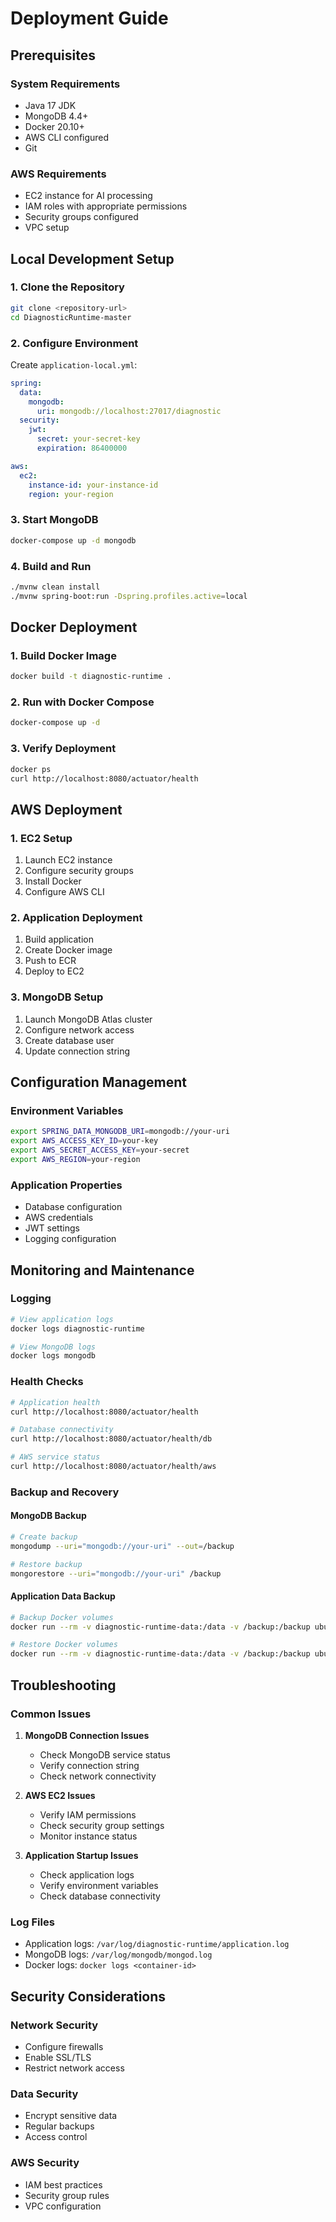 # Deployment Guide

## Prerequisites

### System Requirements
- Java 17 JDK
- MongoDB 4.4+
- Docker 20.10+
- AWS CLI configured
- Git

### AWS Requirements
- EC2 instance for AI processing
- IAM roles with appropriate permissions
- Security groups configured
- VPC setup

## Local Development Setup

### 1. Clone the Repository
```bash
git clone <repository-url>
cd DiagnosticRuntime-master
```

### 2. Configure Environment
Create `application-local.yml`:
```yaml
spring:
  data:
    mongodb:
      uri: mongodb://localhost:27017/diagnostic
  security:
    jwt:
      secret: your-secret-key
      expiration: 86400000

aws:
  ec2:
    instance-id: your-instance-id
    region: your-region
```

### 3. Start MongoDB
```bash
docker-compose up -d mongodb
```

### 4. Build and Run
```bash
./mvnw clean install
./mvnw spring-boot:run -Dspring.profiles.active=local
```

## Docker Deployment

### 1. Build Docker Image
```bash
docker build -t diagnostic-runtime .
```

### 2. Run with Docker Compose
```bash
docker-compose up -d
```

### 3. Verify Deployment
```bash
docker ps
curl http://localhost:8080/actuator/health
```

## AWS Deployment

### 1. EC2 Setup
1. Launch EC2 instance
2. Configure security groups
3. Install Docker
4. Configure AWS CLI

### 2. Application Deployment
1. Build application
2. Create Docker image
3. Push to ECR
4. Deploy to EC2

### 3. MongoDB Setup
1. Launch MongoDB Atlas cluster
2. Configure network access
3. Create database user
4. Update connection string

## Configuration Management

### Environment Variables
```bash
export SPRING_DATA_MONGODB_URI=mongodb://your-uri
export AWS_ACCESS_KEY_ID=your-key
export AWS_SECRET_ACCESS_KEY=your-secret
export AWS_REGION=your-region
```

### Application Properties
- Database configuration
- AWS credentials
- JWT settings
- Logging configuration

## Monitoring and Maintenance

### Logging
```bash
# View application logs
docker logs diagnostic-runtime

# View MongoDB logs
docker logs mongodb
```

### Health Checks
```bash
# Application health
curl http://localhost:8080/actuator/health

# Database connectivity
curl http://localhost:8080/actuator/health/db

# AWS service status
curl http://localhost:8080/actuator/health/aws
```

### Backup and Recovery

#### MongoDB Backup
```bash
# Create backup
mongodump --uri="mongodb://your-uri" --out=/backup

# Restore backup
mongorestore --uri="mongodb://your-uri" /backup
```

#### Application Data Backup
```bash
# Backup Docker volumes
docker run --rm -v diagnostic-runtime-data:/data -v /backup:/backup ubuntu tar czf /backup/data.tar.gz /data

# Restore Docker volumes
docker run --rm -v diagnostic-runtime-data:/data -v /backup:/backup ubuntu tar xzf /backup/data.tar.gz -C /data
```

## Troubleshooting

### Common Issues

1. **MongoDB Connection Issues**
   - Check MongoDB service status
   - Verify connection string
   - Check network connectivity

2. **AWS EC2 Issues**
   - Verify IAM permissions
   - Check security group settings
   - Monitor instance status

3. **Application Startup Issues**
   - Check application logs
   - Verify environment variables
   - Check database connectivity

### Log Files
- Application logs: `/var/log/diagnostic-runtime/application.log`
- MongoDB logs: `/var/log/mongodb/mongod.log`
- Docker logs: `docker logs <container-id>`

## Security Considerations

### Network Security
- Configure firewalls
- Enable SSL/TLS
- Restrict network access

### Data Security
- Encrypt sensitive data
- Regular backups
- Access control

### AWS Security
- IAM best practices
- Security group rules
- VPC configuration 